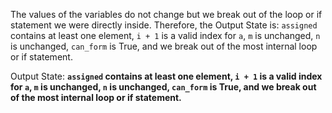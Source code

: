 The values of the variables do not change but we break out of the loop or if statement we were directly inside. Therefore, the Output State is: `assigned` contains at least one element, `i + 1` is a valid index for `a`, `m` is unchanged, `n` is unchanged, `can_form` is True, and we break out of the most internal loop or if statement.

Output State: **`assigned` contains at least one element, `i + 1` is a valid index for `a`, `m` is unchanged, `n` is unchanged, `can_form` is True, and we break out of the most internal loop or if statement.**